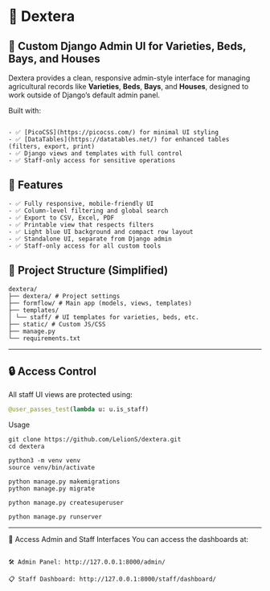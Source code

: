 # 🌱 Dextera

## 🌿 Custom Django Admin UI for Varieties, Beds, Bays, and Houses

Dextera provides a clean, responsive admin-style interface for managing agricultural records like **Varieties**, **Beds**, **Bays**, and **Houses**, designed to work outside of Django’s default admin panel.

Built with:
```

- ✅ [PicoCSS](https://picocss.com/) for minimal UI styling
- ✅ [DataTables](https://datatables.net/) for enhanced tables (filters, export, print)
- ✅ Django views and templates with full control
- ✅ Staff-only access for sensitive operations

```

## 🚀 Features
```
- ✅ Fully responsive, mobile-friendly UI
- ✅ Column-level filtering and global search
- ✅ Export to CSV, Excel, PDF
- ✅ Printable view that respects filters
- ✅ Light blue UI background and compact row layout
- ✅ Standalone UI, separate from Django admin
- ✅ Staff-only access for all custom tools

```

## 📁 Project Structure (Simplified)
```
dextera/
├── dextera/ # Project settings
├── formflow/ # Main app (models, views, templates)
├── templates/
│ └── staff/ # UI templates for varieties, beds, etc.
├── static/ # Custom JS/CSS
├── manage.py
└── requirements.txt

```

---

## 🔒 Access Control

All staff UI views are protected using:

```python
@user_passes_test(lambda u: u.is_staff)


```
Usage
```
git clone https://github.com/LelionS/dextera.git
cd dextera

python3 -m venv venv
source venv/bin/activate

python manage.py makemigrations
python manage.py migrate

python manage.py createsuperuser

python manage.py runserver

```
---

🔐 Access Admin and Staff Interfaces
You can access the dashboards at:
```

🛠 Admin Panel: http://127.0.0.1:8000/admin/

📋 Staff Dashboard: http://127.0.0.1:8000/staff/dashboard/

